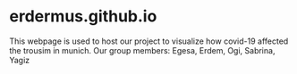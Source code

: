 # erdermus.github.io

This webpage is used to host our project to visualize how covid-19 affected the trousim in munich.
Our group members: Egesa, Erdem, Ogi, Sabrina, Yagiz